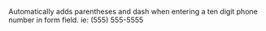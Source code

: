 Automatically adds parentheses and dash when entering a ten digit phone number in form field. 
ie: (555) 555-5555
